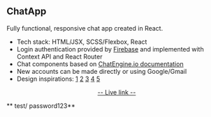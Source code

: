
## ChatApp

Fully functional, responsive chat app created in React. 

- Tech stack: HTML/JSX, SCSS/Flexbox, React
- Login authentication provided by [Firebase](https://firebase.google.com/) and implemented with Context API and React Router
- Chat components based on [ChatEngine.io documentation](https://chatengine.io/docs/getting_started)
- New accounts can be made directly or using Google/Gmail
- Design inspirations: [1](https://dribbble.com/shots/15584991-Dashboard-Conversations) [2](https://dribbble.com/shots/14473800-Chat-Messenger-Web-App) [3](https://dribbble.com/shots/15343641-Messenger-Dark-theme) [4](https://www.youtube.com/watch?v=OBxTEe_9CgE) [5](https://dribbble.com/shots/15568094-Messaging-Dark-Light-Theme-Exploration) 

<p align="center">
  <a href="https://ayechat.netlify.app/">-- Live link --</a> 
</p>


** test/ password123**




